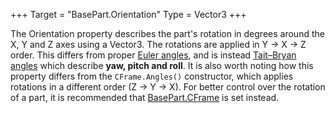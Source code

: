 +++
Target = "BasePart.Orientation"
Type = Vector3
+++

The Orientation property describes the part's rotation in degrees around the X, Y and Z axes using a Vector3. The rotations are applied in Y → X → Z order. This differs from proper [Euler angles][1], and is instead [Tait–Bryan angles][2] which describe **yaw, pitch and roll**. It is also worth noting how this property differs from the `CFrame.Angles()` constructor, which applies rotations in a different order (Z → Y → X). For better control over the rotation of a part, it is recommended that [BasePart.CFrame](https://developer.roblox.com/api-reference/property/BasePart/CFrame) is set instead.[1]: https://en.wikipedia.org/wiki/Euler_angles[2]: https://en.wikipedia.org/wiki/Euler_angles#Tait-Bryan_angles